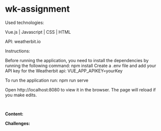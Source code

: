 # wk-assignment

</b>Used technologies:</b>

Vue.js | Javascript | CSS | HTML

API: weatherbit.io 

</b>Instructions:</b>

Before running the application, you need to install the dependencies by running the following command: npm install
Create a .env file and add your API key for the Weatherbit api: VUE_APP_APIKEY=yourKey

To run the application run: npm run serve

Open http://localhost:8080 to view it in the browser. The page will reload if you make edits.

<br/>

<b>Content:</b>

<b>Challenges:</b>
